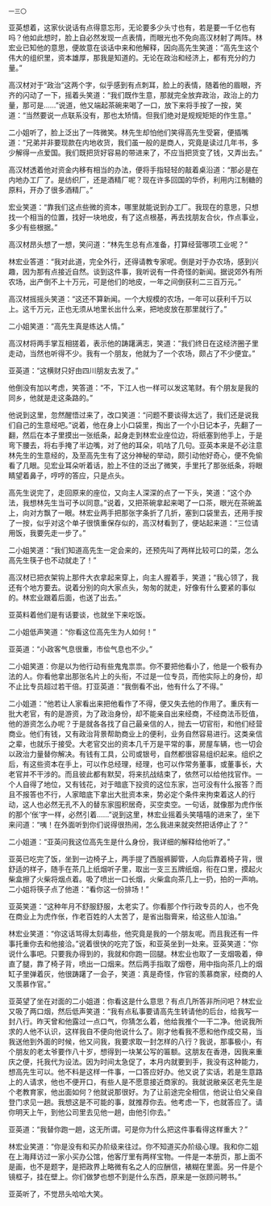     一三〇 

   亚英想着，这家伙说话有点得意忘形，无论要多少头寸也有，若是要一千亿也有吗？他如此想时，脸上自必然发现一点表情，而眼光也不免向高汉材射了两阵。林宏业已知他的意思，便故意在谈话中来和他解释，因向高先生笑道：“高先生这个伟大的组织里，资本雄厚，那我是知道的。无论在政治和经济上，都有充分的力量。”

   高汉材对于“政治”这两个字，似乎感到有点刺耳，脸上的表情，随着他的眉眼，齐齐的闪动了一下，摇着头笑道：“我们既作生意，那就完全放弃政治，政治上的力量，那可是……”说道，他又端起茶碗来喝了一口，放下来将手按了一按，笑道：“当然要说一点联系没有，那也太矫情。但我们绝对是规规矩矩的作生意。”

   二小姐听了，脸上泛出了一阵微笑。林先生却怕他们笑得高先生受窘，便插嘴道：“兄弟并非要现款在内地收货，我们虽一般的是商人，究竟是读过几年书，多少解得一点爱国。我们既把货好容易的带进来了，不应当把货变了钱，又弄出去。”

   高汉材透着他对资金内移有相当的办法，便将手指轻轻的敲着桌沿道：“那必是在内地办工厂了。是纺织厂，还是酒精厂呢？现在许多回国的华侨，利用内江制糖的原料，开办了很多酒精厂。”

   宏业笑道：“靠我们这点些微的资本，哪里就能说到办工厂。我现在的意思，只想找一个相当的位置，找好一块地皮，有了这点根基，再去找朋友合伙，作点事业，多少有些根据。”

   高汉材昂头想了一想，笑问道：“林先生总有点准备，打算经营哪项工业呢？”

   林宏业答道：“我对此道，完全外行，还得请教专家呢。倒是对于办农场，感到兴趣，因为那有点接近自然。谈到这件事，我听说有一件奇怪的新闻。据说郊外有所农场，出产倒不上十万元，可是他们的地皮，一年之间倒获利二三百万元。”

   高汉材摇摇头笑道：“这还不算新闻。一个大规模的农场，一年可以获利千万以上。这千万元，正也无须从地里长出什么来，把地皮放在那里就行了。”

   二小姐笑道：“高先生真是练达人情。”

   高汉材将两手掌互相搓着，表示他的踌躇满志，笑道：“我们终日在这经济圈子里走动，当然也听得不少。我有一个朋友，他就为了一个农场，颇占了不少便宜。”

   亚英道：“这横财只好由四川朋友去发了。”

   他倒没有加以考虑，笑答道：“不，下江人也一样可以发这笔财。有个朋友是我的同乡，他就是走这条路的。”

   他说到这里，忽然醒悟过来了，改口笑道：“问题不要谈得太远了，我们还是说我们自己的生意经吧。”说着，他在身上小口袋里，掏出了一个小日记本子，先翻了一翻，然后在本子里摸出一张纸条，起身走到林宏业座位边，将纸塞到他手上，于是弯下腰去，将右手掩了半边嘴，对了他的耳朵，叽咕了几句。亚英本来是不必注意林先生的生意经的，及至高先生有了这分神秘的举动，颇引动他好奇心，便不免偷看了几眼。见宏业耳朵听着话，脸上不住的泛出了微笑，手里托了那张纸条，将眼睛望着鼻子，哼哼的答应，只是点头。

   高先生说完了，走回原来的座位，又向主人深深的点了一下头，笑道：“这个办法，我想林先生当可予以同意。”说着，又把茶碗拿起来喝了一口茶，眼光在茶碗盖上，向对方飘了一眼。林宏业两手把那张字条折了几折，塞到口袋里去，还用手按了一按，似乎对这个单子很慎重保存似的，高汉材看到了，便站起来道：“三位请用饭，我要先走一步了。”

   二小姐笑道：“我们知道高先生一定会来的，还预先叫了两样比较可口的菜，怎么高先生筷子也不动就走了！”

   高汉材已把衣架钩上那件大衣拿起来穿上，向主人握着手，笑道；“我心领了，我还有个地方要去。说着分别的向大家点头，匆匆的就走，好像有什么要紧的事似的。林宏业跟着后面，也送了出去。”

   亚英料着他们是有话要谈，也就坐下来吃饭。

   二小姐低声笑道：“你看这位高先生为人如何！”

   亚英道：“小政客气息很重，市侩气息也不少。”

   二小姐笑道：你是以为他行动有些鬼鬼祟祟。你不要把他看小了，他是一个极有办法的人。你看他拿出那张名片上的头衔，不过是一位专员，而他实际上的身份，却不止比专员超过若干倍。打亚英道：“我倒看不出，他有什么了不得。”

   二小姐道：“他若让人家看出来把他看作了不得，便又失去他的作用了。重庆有一批大老官，有的是游资，为了政治身份，却不能亲自出来经商，不经商法币贬值，他的游资怎么办呢？于是就各各找了自己最亲信的人，抛去一切官衔，和他们经营商业。他们有钱，又有政治背景帮助商业上的便利，业务自然容易进行。这类亲信之辈，也就乐于接受。大老官交出的资本几千万是平常的事，房屋车辆，也一切会以政治力量替你解决。有钱有工具，公司或银号，自然都很容易组织起来。组织之后，有这些资本在手上，可以作总经理，经理，也可以作常务董事，或董事长，大老官并不干涉的。而且彼此都有默契，将来抗战结束了，依然可以给他找官作。一个人自得了地位，又有钱花，对于暗底下投资的这位东家，岂可没有什么报答？而且不报答也不行，人家暗底下拿出大批资本来，势必定个条件来拘束着这人的行动，这人也必然无孔不入的替东家囤积居奇，买空卖空。一句话，就像那为虎作伥的那个‘伥’字一样，必然引着……”说到这里，林宏业摇着头笑嘻嘻的进来了，坐下来问道：“咦！在外面听到你们说得很热闹，怎么我进来就突然把话停止了？”

   二小姐道：“亚英问我这位高先生是什么身份，我详细的解释给他听了。”

   亚英已吃完了饭，坐到一边椅子上，两手提了西服裤脚管，人向后靠着椅子背，很舒适的样子，随手在茶几上纸烟听子里，取出一支三五牌纸烟，衔在口里，摸起火柴盒擦了火柴将烟点着。吸了喷出一口长烟，火柴盒向茶几上一扔，拍的一声响。二小姐将筷子点了他道：“看你这一份排场！”

   亚英笑道：“这种年月不舒服舒服，太老实了。你看那个作行政专员的人，也不免在商业上为虎作伥，作老百姓的人太苦了，是省出脂膏来，给这些人加油。”

   林宏业笑道：“你这话骂得太刻毒些，他究竟是我的一个朋友呢。而且我还有一件事托重你去和他接洽。”说着很快的吃完了饭，和亚英坐到一处来。亚英笑道：“你说什么事吧。只要我办得到的，我就和你跑一回腿。林宏业也取了一支烟吸着，伸直了腿，靠了椅子背，喷出一口烟来。然后两手指取了烟卷，用中指向茶几上的烟缸子里弹着灰，他很踌躇了一会子，笑道：真是奇怪，作官的羡慕商家，经商的人又羡慕作官。”

   亚英望了坐在对面的二小姐道：你看这是什么意思？有点几所答非所问吧？林宏业又吸了两口烟，然后低声笑道：“我有点私事要请高先生转请他的后台，给我写一封八行。昨天曾和他露过一点口气，你猜怎么着，他给我推个一干二净。他说我所求的人他不认识，这样我自不便向他说什么了。刚才他看我不愿和他作成交易，当我送他到外面的时候，他又问我，我要求取一封怎样的八行？我说，那事极小，有个朋友的老太爷要作八十岁，想得到一块某公写的匾额。这朋友在香港，因我来重庆之便，托我代为设法。因为时间太急促了，本月内就要到手，我没有这种能力，想高先生可以。他不料是这样一件事，一口答应好办。他又说了实话，若是生意路上的人请求，他也不便开口，有些人是不愿意接近商家的。我就说敝亲区老先生是个老教育家，他出面如何？他就说那很好。为了让前途完全相信，他说让伯父亲自登门求见一趟。我想这是不可能的事，就推荐你去。他考虑一下，也就答应了。请你明天上午，到他公司里去见他一趟，由他引你去。”

   亚英道：“我替你跑一趟，这无所谓。可是你为什么把这件事看得这样重大？”

   林宏业笑道：“你是没有和买办阶级来往过。你不知道买办阶级心理。我和你二姐在上海拜访过一家小买办公馆，他客厅里有两样宝物。一件是一本册页，那上面不是画，也不是题字，是把政界上略微有名之人的应酬信，裱糊在里面。另一件是个镜框子，挂在壁上。你们做梦也想不到是什么东西，原来是一张顾问聘书。”

   亚英听了，不觉昂头哈哈大笑。

